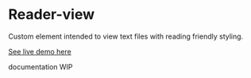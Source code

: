 # Reader-view

Custom element intended to view text files with reading friendly styling.

[See live demo here](https://mrotherguy.github.io/js-modules/demos/reader-view.html)

documentation WIP